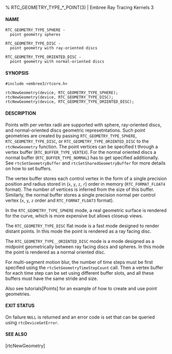 % RTC_GEOMETRY_TYPE_*_POINT(3) | Embree Ray Tracing Kernels 3

#### NAME

    RTC_GEOMETRY_TYPE_SPHERE -
      point geometry spheres

    RTC_GEOMETRY_TYPE_DISC -
      point geometry with ray-oriented discs

    RTC_GEOMETRY_TYPE_ORIENTED_DISC -
      point geometry with normal-oriented discs

#### SYNOPSIS

    #include <embree3/rtcore.h>

    rtcNewGeometry(device, RTC_GEOMETRY_TYPE_SPHERE);
    rtcNewGeometry(device, RTC_GEOMETRY_TYPE_DISC);
    rtcNewGeometry(device, RTC_GEOMETRY_TYPE_ORIENTED_DISC);

#### DESCRIPTION

Points with per vertex radii are supported with sphere, ray-oriented
discs, and normal-oriented discs geometric represetntations. Such
point geometries are
created by passing `RTC_GEOMETRY_TYPE_SPHERE`,
`RTC_GEOMETRY_TYPE_DISC`, or
`RTC_GEOMETRY_TYPE_ORIENTED_DISC` to the `rtcNewGeometry`
function. The point vertices can be specified t through a vertex
buffer (`RTC_BUFFER_TYPE_VERTEX`). For the normal oriented discs
a normal buffer (`RTC_BUFFER_TYPE_NORMAL`) has to get specified
additionally. See `rtcSetGeometryBuffer` and
`rtcSetSharedGeometryBuffer` for more details on how to set buffers.

The vertex buffer stores each control vertex in the form of a single
precision position and radius stored in (`x`, `y`, `z`, `r`) order in
memory (`RTC_FORMAT_FLOAT4` format). The number of vertices is
inferred from the size of this buffer. Similarly, the normal buffer
stores a single precision normal per control vertex (`x`, `y`, `z`
order and `RTC_FORMAT_FLOAT3` format).

In the `RTC_GEOMETRY_TYPE_SPHERE` mode, a real geometric
surface is rendered for the curve, which is more expensive but allows
closeup views.

The `RTC_GEOMETRY_TYPE_DISC` flat mode is a fast mode designed to
render distant points. In this mode the point is rendered as a ray
facing disc.

The `RTC_GEOMETRY_TYPE__ORIENTED_DISC` mode is a mode designed as
a midpoint geometrically between ray facing discs and spheres.  In this
mode the point is rendered as a normal oriented disc.

For multi-segment motion blur, the number of time steps must be first
specified using the `rtcSetGeometryTimeStepCount` call. Then a vertex
buffer for each time step can be set using different buffer slots, and
all these buffers must have the same stride and size.

Also see tutorials[Points] for an example of how to create and
use point geometries.

#### EXIT STATUS

On failure `NULL` is returned and an error code is set that can be
queried using `rtcDeviceGetError`.

#### SEE ALSO

[rtcNewGeometry]
